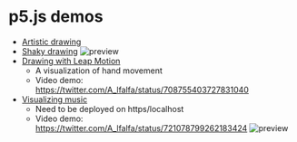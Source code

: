 # p5.js demos
* [Artistic drawing](http://hanax.github.io/p5js-demos/demo_wp)
* [Shaky drawing](http://hanax.github.io/p5js-demos/demo_mouse)
![preview](http://hanax.co/assets/arts/heart.jpg)
* [Drawing with Leap Motion](http://hanax.github.io/p5js-demos/demo_leapmotion)
  * A visualization of hand movement
  * Video demo: https://twitter.com/A_lfalfa/status/708755403727831040
* [Visualizing music](https://hanax.github.io/p5js-demos/demo_music)
  * Need to be deployed on https/localhost
  * Video demo: https://twitter.com/A_lfalfa/status/721078799262183424
![preview](http://hanax.github.io/p5js-demos/demo_pic/demo.png)
